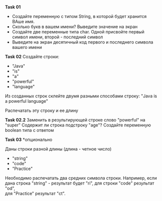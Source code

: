 **Task 01**
- Создайте переменную с типом String, в которой будет хранится ВАше имя. 
- Сколько букв в вашем имени? Выведите значение на экран 
- Создайте две переменные типа char. Одной присвойте первый символ имени, второй - последний символ
- Выведите на экран десятичный код первого и последнего символа вашего имени

**Task 02**
Создайте строки: 
- "Java"
- "is"
- "a"
- "powerful"
- "language"

Из созданных строк склейте двумя разными способами строку: "Java is a powerful language" 

Распечатать эту строку и ее длину

**Task 02.2** 
Заменить в результирующей строке слово "powerful" на "super"
Содержит ли строка подстроку "age"? Создайте переменную boolean типа c ответом 


**Task 03** *опционально

Даны строки разной длины (длина - четное число)
- "string"
- "code"
- "Practice"

Необходимо распечатать два средних символа строки. 
Например, если дана строка "string" - результат будет "ri", для строки "code" результат "od",  
для "Practice" результат "ct".
